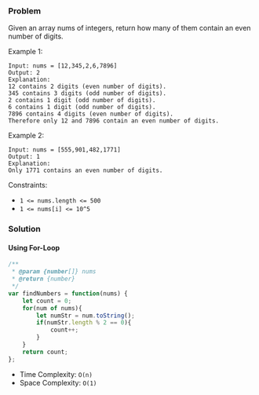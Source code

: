 ### Problem

Given an array nums of integers, return how many of them contain an even number of digits.

Example 1:

```
Input: nums = [12,345,2,6,7896]
Output: 2
Explanation: 
12 contains 2 digits (even number of digits). 
345 contains 3 digits (odd number of digits). 
2 contains 1 digit (odd number of digits). 
6 contains 1 digit (odd number of digits). 
7896 contains 4 digits (even number of digits). 
Therefore only 12 and 7896 contain an even number of digits.
```

Example 2:

```
Input: nums = [555,901,482,1771]
Output: 1 
Explanation: 
Only 1771 contains an even number of digits.
```

Constraints:

- `1 <= nums.length <= 500`
- `1 <= nums[i] <= 10^5`

### Solution

#### Using For-Loop

```javascript
/**
 * @param {number[]} nums
 * @return {number}
 */
var findNumbers = function(nums) {
    let count = 0;
    for(num of nums){
        let numStr = num.toString();
        if(numStr.length % 2 == 0){
            count++;
        }
    }
    return count;
};
```

- Time Complexity: `O(n)`
- Space Complexity: `O(1)`
